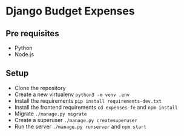 # Django Budget Expenses

## Pre requisites

- Python
- Node.js

## Setup

- Clone the repository
- Create a new virtualenv `python3 -m venv .env`
- Install the requirements `pip install requirements-dev.txt`
- Install the frontend requirements `cd expenses-fe` and `npm install`
- Migrate `./manage.py migrate`
- Create a superuser `./manage.py createsuperuser`
- Run the server `./manage.py runserver` and `npm start`
